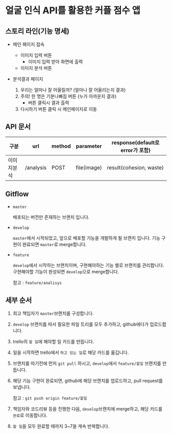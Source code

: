 # 얼굴 인식 API를 활용한 커플 점수 앱



## 스토리 라인(기능 명세)

- 메인 페이지 접속
  - 이미지 입력 버튼
    - 이미지 입력 받아 화면에 출력
  - 이미지 분석 버튼

- 분석결과 페이지
  1. 우리는 얼마나 잘 어울릴까? (얼마나 잘 어울리는지 결과)
  2. 주의! 한 명은 기분나빠짐 버튼 (누가 아까운지 결과)
     - 버튼 클릭시 결과 출력
  3. 다시하기 버튼 클릭 시 메인페이지로 이동



## API 문서

| 구분       | url       | method | parameter   | response(default로 error가 포함) |
| ---------- | --------- | ------ | ----------- | -------------------------------- |
| 이미지분석 | /analysis | POST   | file(image) | result(cohesion, waste)          |



## Gitflow

- `master`

  배포되는 버전만 존재하는 브랜치 입니다.

- `develop`

  `master`에서 시작되었고, 앞으로 배포할 기능을 개발하게 될 브랜치 입니다. 기능 구현이 완료되면 `master`로 merge합니다.

- `feature`

  `develop`에서 시작하는 브랜치이며, 구현해야하는 기능 별로 브랜치를 관리합니다. 구현해야할 기능이 완성되면 `develop`으로 merge합니다.

  참고 : `feature/analisys`

## 세부 순서

1. 최고 책임자가 `master`브랜치를 구성합니다.

2. `develop` 브랜치를 따서 필요한 파일 트리를 모두 추가하고, github에다가 업로드합니다.

3. trello의 `할 일`에 해야할 일 카드를 만듭니다.

4. 일을 시작하면 trello에서 `하고 있는 일`로 해당 카드를 옮깁니다.

5. 브랜치를 따기전에 먼저 `git pull` 하시고, `develop`에서 `feature/할일` 브랜치를 만듭니다.

6. 해당 기능 구현이 완료되면, github에 해당 브랜치를 업로드하고, pull request를 보냅니다.

   참고 : `git push origin feature/할일`

7.  책임자와 코드리뷰 등을 진행한 다음, `develop`브랜치에 merge하고, 해당 카드를 `완료`로 이동합니다.

8. `할 일`을 모두 완료할 때까지 3~7을 계속 반복합니다.

